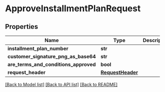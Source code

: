 # ApproveInstallmentPlanRequest

## Properties
Name | Type | Description | Notes
------------ | ------------- | ------------- | -------------
**installment_plan_number** | **str** |  | [optional] 
**customer_signature_png_as_base64** | **str** |  | [optional] 
**are_terms_and_conditions_approved** | **bool** |  | 
**request_header** | [**RequestHeader**](RequestHeader.md) |  | [optional] 

[[Back to Model list]](../README.md#documentation-for-models) [[Back to API list]](../README.md#documentation-for-api-endpoints) [[Back to README]](../README.md)



